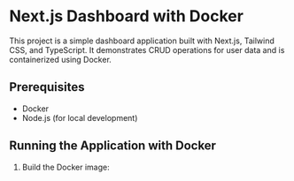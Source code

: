 # Next.js Dashboard with Docker

This project is a simple dashboard application built with Next.js, Tailwind CSS, and TypeScript. It demonstrates CRUD operations for user data and is containerized using Docker.

## Prerequisites

- Docker
- Node.js (for local development)

## Running the Application with Docker

1. Build the Docker image:

